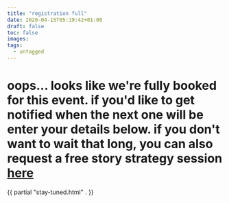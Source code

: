 ```yaml
---
title: "registration full"
date: 2020-04-15T05:19:42+01:00
draft: false
toc: false
images:
tags:
  - untagged
---
```


# oops... looks like we're fully booked for this event. if you'd like to get notified when the next one will be enter your details below. if you don't want to wait that long, you can also request a free story strategy session [here](/)

<div>
    {{ partial "stay-tuned.html" . }}
</div>
